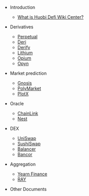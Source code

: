 - Introduction

  - [What is Huobi Defi Wiki Center?](https://www.huobidefilabs.io/)

- Derivatives

  - [Perpetual]()
  - [Deri]()
  - [Derify]()
  - [Lithium]()
  - [Opium]()
  - [Opyn]()

- Market prediction
  
  - [Gnosis]()
  - [PolyMarket]()
  - [PlotX]()

- Oracle

  - [ChainLink]()
  - [Nest]()
 
- DEX

  - [UniSwap]()
  - [SushiSwap]()
  - [Balancer]()
  - [Bancor]()
 
- Aggregation

  - [Yearn Finance]()
  - [RAY]()

- Other Documents
